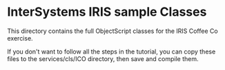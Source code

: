 # InterSystems IRIS sample Classes

This directory contains the full ObjectScript classes for the IRIS Coffee Co exercise. 

If you don't want to follow all the steps in the tutorial, you can copy these files to the services/cls/ICO directory, then save and compile them.